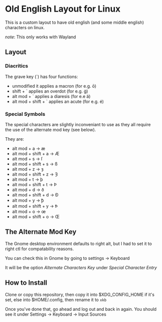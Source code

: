 # Old English Layout for Linux

This is a custom layout to have old english (and some middle english) characters on linux.

_note_: This only works with Wayland

## Layout

### Diacritics

The grave key (\`) has four functions:

- unmodified it applies a macron (for e.g. ō)
- shift + \` applies an overdot (for e.g. ġ)
- alt mod + \` applies a diaresis (for e.e ä)
- alt mod + shift + \` applies an acute (for e.g. é)

### Special Symbols

The special characters are slightly inconveniant to use as they all require
the use of the alternate mod key (see below).

They are:

* alt mod + a -> æ
* alt mod + shift + a -> Æ
* alt mod + s -> ſ
* alt mod + shift + s -> ß
* alt mod + z -> ȝ
* alt mod + shift + z -> Ȝ
* alt mod + t -> þ
* alt mod + shift + t -> Þ
* alt mod + d -> ð
* alt mod + shift + d -> Ð
* alt mod + y -> ꝥ
* alt mod + shift + y -> Ꝥ
* alt mod + o -> œ
* alt mod + shift + o -> Œ

## The Alternate Mod Key

The Gnome desktop environment defaults to right alt, but I had to set it to
right ctl for compatability reasons.

You can check this in Gnome by going to settings -> Keyboard

It will be the option _Alternate Characters Key_ under _Special Character Entry_

## How to Install

Clone or copy this repository, then copy it into $XDG_CONFIG_HOME if it's set, else into $HOME/.config, then rename it to `xkb`

Once you've done that, go ahead and log out and back in again. You should see it under Settings -> Keyboard -> Input Sources
